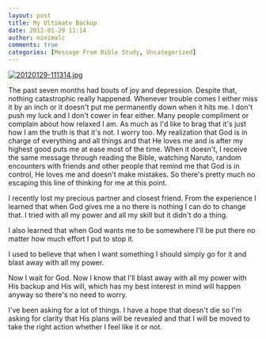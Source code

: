 ```yaml
---
layout: post
title: My Ultimate Backup
date: 2012-01-29 11:14
author: minimalc
comments: true
categories: [Message From Bible Study, Uncategorized]
---
```

<a href="http://minimalchanges.com/blog/wp-content/uploads/2012/01/20120129-111314.jpg"><img src="http://minimalchanges.com/blog/wp-content/uploads/2012/01/20120129-111314.jpg" alt="20120129-111314.jpg" class="alignnone size-full" /></a>

The past seven months had bouts of joy and depression. Despite that, nothing catastrophic really happened. Whenever trouble comes  I either miss it by an inch or it doesn't put me permanently down when it hits me. I don't push my luck and I don't cower in fear either. Many people compliment or complain about how relaxed I am. As much as I'd like to brag that it's just how I am the truth is that it's not. I worry too. My realization that God is in charge of everything and all things and that He loves me and is after my highest good puts me at ease most of the time. When it doesn't, I receive the same message through reading the Bible, watching Naruto, random encounters with friends and other people that remind me that God is in control, He loves me and doesn't make mistakes. So there's pretty much no escaping this line of thinking for me at this point. 

I recently lost my precious partner and closest friend. From the experience I learned that when God gives me a no there is nothing I can do to change that. I tried with all my power and all my skill but it didn't do a thing. 

I also learned that when God wants me to be somewhere I'll be put there no matter how much effort I put to stop it. 

I used to believe that when I want something I should simply go for it and blast away with all my power. 

Now I wait for God. Now I know that I'll blast away with all my power with His backup and His will, which has my best interest in mind will happen anyway so there's no need to worry. 

I've been asking for a lot of things. I have a hope that doesn't die so I'm asking for clarity that His plans will be revealed and that I will be moved to take the right action whether I feel like it or not.
